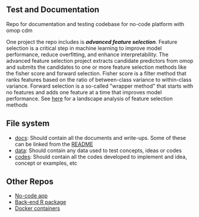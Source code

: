 ## Test and Documentation
Repo for documentation and testing codebase for no-code platform with omop cdm

One project the repo includes is ***advanced feature selection***. Feature selection is a critical step in machine learning to improve model performance, reduce overfitting, and enhance interpretability. The advanced feature selection project extracts candidate predictors from omop and submits the candidates to one or more feature selection methods like the fisher score and forward selection. Fisher score is a filter method that ranks features based on the ratio of between-class variance to within-class variance. Forward selection is a so-called "wrapper method" that starts with no features and adds one feature at a time that improves model performance. See [here](./docs/Machine%20learning%20feature%20Selection%20Methods%20Overview_LNS.docx) for a landscape analysis of feature selection methods

## File system

- [docs](./docs): Should contain all the documents and write-ups. Some of these can be linked from the [README](./README.md)
- [data](./data): Should contain any data used to test concepts, ideas or codes
- [codes](./codes): Should contain all the codes developed to implement and idea, concept or examples, etc

## Other Repos
- [No-code app](https://github.com/aphrc-nocode/no-code-app)
- [Back-end R package](https://github.com/aphrc-nocode/Rautoml)
- [Docker containers](https://github.com/aphrc-nocode/no-code-devops)

